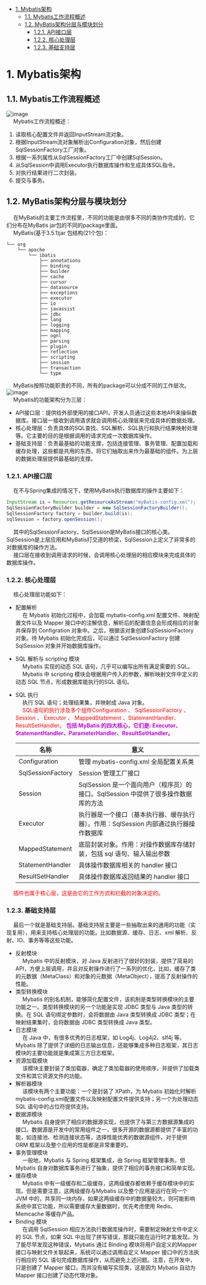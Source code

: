 <!-- TOC -->

- [1. Mybatis架构](#1-mybatis架构)
    - [1.1. Mybatis工作流程概述](#11-mybatis工作流程概述)
    - [1.2. MyBatis架构分层与模块划分](#12-mybatis架构分层与模块划分)
        - [1.2.1. API接口层](#121-api接口层)
        - [1.2.2. 核心处理层](#122-核心处理层)
        - [1.2.3. 基础支持层](#123-基础支持层)

<!-- /TOC -->

# 1. Mybatis架构
## 1.1. Mybatis工作流程概述  
![image](https://gitee.com/wt1814/pic-host/raw/master/images/SSM/Mybatis/mybatis-13.png)  
&emsp; Mybatis工作流程概述：  
1. 读取核心配置文件并返回InputStream流对象。
2. 根据InputStream流对象解析出Configuration对象，然后创建SqlSessionFactory工厂对象。
3. 根据一系列属性从SqlSessionFactory工厂中创建SqlSession。
4. 从SqlSession中调用Executor执行数据库操作和生成具体SQL指令。
5. 对执行结果进行二次封装。
6. 提交与事务。

## 1.2. MyBatis架构分层与模块划分  
&emsp; 在MyBatis的主要工作流程里，不同的功能是由很多不同的类协作完成的，它们分布在MyBatis jar包的不同的package里面。  
&emsp; MyBatis(基于3.5.1)jar 包结构(21个包)：  

    └── org  
        └── apache   
            └── ibatis 
                ├── annotations 
                ├── binding 
                ├── builder 
                ├── cache 
                ├── cursor 
                ├── datasource 
                ├── exceptions 
                ├── executor 
                ├── io 
                ├── javassist 
                ├── jdbc 
                ├── lang 
                ├── logging 
                ├── mapping 
                ├── ognl 
                ├── parsing 
                ├── plugin 
                ├── reflection 
                ├── scripting 
                ├── session 
                ├── transaction 
                └── type   

&emsp; MyBatis按照功能职责的不同，所有的package可以分成不同的工作层次。  
![image](https://gitee.com/wt1814/pic-host/raw/master/images/SSM/Mybatis/mybatis-14.png)  
&emsp; Mybatis的功能架构分为三层：  

* API接口层：提供给外部使用的接口API，开发人员通过这些本地API来操纵数据库。接口层一接收到调用请求就会调用核心处理层来完成具体的数据处理。  
* 核心处理层：负责具体的SQL查找、SQL解析、SQL执行和执行结果映射处理等。它主要的目的是根据调用的请求完成一次数据库操作。  
* 基础支持层：负责最基础的功能支撑，包括连接管理、事务管理、配置加载和缓存处理，这些都是共用的东西，将它们抽取出来作为最基础的组件。为上层的数据处理层提供最基础的支撑。  

### 1.2.1. API接口层  
&emsp; 在不与Spring集成的情况下，使用MyBatis执行数据库的操作主要如下：  

```java
InputStream is = Resources.getResourceAsStream("myBatis-config.xml");
SqlSessionFactoryBuilder builder = new SqlSessionFactoryBuilder();
SqlSessionFactory factory = builder.build(is);
sqlSession = factory.openSession();
```
&emsp; 其中的SqlSessionFactory，SqlSession是MyBatis接口的核心类。SqlSession是上层应用和MyBatis打交道的桥梁，SqlSession上定义了非常多的对数据库的操作方法。  
&emsp; 接口层在接收到调用请求的时候，会调用核心处理层的相应模块来完成具体的数据库操作。  

### 1.2.2. 核心处理层  
&emsp; 核心处理层功能如下：  

* 配置解析  
&emsp; 在 Mybatis 初始化过程中，会加载 mybatis-config.xml 配置文件、映射配置文件以及 Mapper 接口中的注解信息，解析后的配置信息会形成相应的对象并保存到 Configration 对象中。之后，根据该对象创建SqlSessionFactory 对象。待 Mybatis 初始化完成后，可以通过 SqlSessionFactory 创建 SqlSession 对象并开始数据库操作。  
* SQL 解析与 scripting 模块  
&emsp; Mybatis 实现的动态 SQL 语句，几乎可以编写出所有满足需要的 SQL。  
&emsp; Mybatis 中 scripting 模块会根据用户传入的参数，解析映射文件中定义的动态 SQL 节点，形成数据库能执行的SQL 语句。  
* SQL 执行  
&emsp; 执行 SQL 语句；处理结果集，并映射成 Java 对象。  
&emsp; <font color = "red">SQL语句的执行涉及多个组件Configuration 、 SqlSessionFactory 、 Session 、 Executor 、 MappedStatement 、StatementHandler、ResultSetHandler。</font> **<font color = "clime">包括 MyBatis 的四大核心，它们是: Executor、StatementHandler、ParameterHandler、ResultSetHandler。</font>**  

    |名称 |意义 |
    |---|---|
    |Configuration |管理 mybatis-config.xml 全局配置关系类 |
    |SqlSessionFactory |Session 管理工厂接口 |
    |Session |SqlSession 是一个面向用户（程序员）的接口。SqlSession 中提供了很多操作数据库的方法 |
    |Executor |执行器是一个接口（基本执行器、缓存执行器）。作用：SqlSession 内部通过执行器操作数据库 |
    |MappedStatement |底层封装对象。作用：对操作数据库存储封装，包括 sql 语句、输入输出参数 
    |StatementHandler |具体操作数据库相关的 handler 接口| 
    |ResultSetHandler |具体操作数据库返回结果的 handler 接口|

<!-- 
MyBatis 层级结构各个组件的介绍(这里只是简单介绍，具体介绍在后面)：

    SqlSession：，它是 MyBatis 核心 API，主要用来执行命令，获取映射，管理事务。接收开发人员提供 Statement Id 和参数。并返回操作结果。
    Executor ：执行器，是 MyBatis 调度的核心，负责 SQL 语句的生成以及查询缓存的维护。
    StatementHandler :  封装了JDBC Statement 操作，负责对 JDBC Statement 的操作，如设置参数、将Statement 结果集转换成 List 集合。
    ParameterHandler :  负责对用户传递的参数转换成 JDBC Statement 所需要的参数。
    ResultSetHandler : 负责将 JDBC 返回的 ResultSet 结果集对象转换成 List 类型的集合。
    TypeHandler :  用于 Java 类型和 JDBC 类型之间的转换。
    MappedStatement : 动态 SQL 的封装
    SqlSource :  表示从 XML 文件或注释读取的映射语句的内容，它创建将从用户接收的输入参数传递给数据库的 SQL。
Configuration:  MyBatis 所有的配置信息都维持在 Configuration 对象之中。
-->


&emsp; <font color= "red">插件也属于核心层，这是由它的工作方式和拦截的对象决定的。</font>   

### 1.2.3. 基础支持层  
&emsp; 最后一个就是基础支持层。基础支持层主要是一些抽取出来的通用的功能（实现复用），用来支持核心处理层的功能。比如数据源、缓存、日志、xml 解析、反射、IO、事务等等这些功能。  

* 反射模块  
&emsp; Mybatis 中的反射模块，对 Java 反射进行了很好的封装，提供了简易的 API，方便上层调用，并且对反射操作进行了一系列的优化，比如，缓存了类的元数据（MetaClass）和对象的元数据（MetaObject），提高了反射操作的性能。  
* 类型转换模块  
&emsp; Mybatis 的别名机制，能够简化配置文件，该机制是类型转换模块的主要功能之一。类型转换模块的另一个功能是实现 JDBC 类型与 Java 类型的转换。在 SQL 语句绑定参数时，会将数据由 Java 类型转换成 JDBC 类型；在映射结果集时，会将数据由 JDBC 类型转换成 Java 类型。  
* 日志模块  
&emsp; 在 Java 中，有很多优秀的日志框架，如 Log4j、Log4j2、slf4j 等。Mybatis 除了提供了详细的日志输出信息，还能够集成多种日志框架，其日志模块的主要功能就是集成第三方日志框架。  
* 资源加载模块  
&emsp; 该模块主要封装了类加载器，确定了类加载器的使用顺序，并提供了加载类文件和其它资源文件的功能。  
* 解析器模块  
&emsp; 该模块有两个主要功能：一个是封装了 XPath，为 Mybatis 初始化时解析 mybatis-config.xml配置文件以及映射配置文件提供支持；另一个为处理动态 SQL 语句中的占位符提供支持。  
* 数据源模块  
&emsp; Mybatis 自身提供了相应的数据源实现，也提供了与第三方数据源集成的接口。数据源是开发中的常用组件之一，很多开源的数据源都提供了丰富的功能，如连接池、检测连接状态等，选择性能优秀的数据源组件，对于提供ORM 框架以及整个应用的性能都是非常重要的。  
* 事务管理模块  
&emsp; 一般地，Mybatis 与 Spring 框架集成，由 Spring 框架管理事务。但 Mybatis 自身对数据库事务进行了抽象，提供了相应的事务接口和简单实现。  
* 缓存模块  
&emsp; Mybatis 中有一级缓存和二级缓存，这两级缓存都依赖于缓存模块中的实现。但是需要注意，这两级缓存与Mybatis 以及整个应用是运行在同一个 JVM 中的，共享同一块内存，如果这两级缓存中的数据量较大，则可能影响系统中其它功能，所以需要缓存大量数据时，优先考虑使用 Redis、Memcache 等缓存产品。  
* Binding 模块  
&emsp; 在调用 SqlSession 相应方法执行数据库操作时，需要制定映射文件中定义的 SQL 节点，如果 SQL 中出现了拼写错误，那就只能在运行时才能发现。为了能尽早发现这种错误，Mybatis 通过 Binding 模块将用户自定义的Mapper 接口与映射文件关联起来，系统可以通过调用自定义 Mapper 接口中的方法执行相应的 SQL 语句完成数据库操作，从而避免上述问题。注意，在开发中，只是创建了 Mapper 接口，而并没有编写实现类，这是因为 Mybatis 自动为 Mapper 接口创建了动态代理对象。  